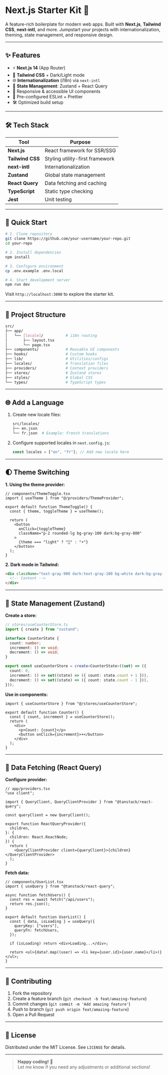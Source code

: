 # Next.js Starter Kit 🚀

A feature-rich boilerplate for modern web apps. Built with **Next.js**, **Tailwind CSS**, **next-intl**, and more. Jumpstart your projects with internationalization, theming, state management, and responsive design.

---

## ✨ Features

- ⚡ **Next.js 14** (App Router)
- 🎨 **Tailwind CSS** + Dark/Light mode
- 🌐 **Internationalization** (i18n) via `next-intl`
- 🧩 **State Management**: Zustand + React Query
- 📱 Responsive & accessible UI components
- 🔧 Pre-configured ESLint + Prettier
- 🛠 Optimized build setup

---

## 🛠 Tech Stack

| Tool             | Purpose                         |
| ---------------- | ------------------------------- |
| **Next.js**      | React framework for SSR/SSG     |
| **Tailwind CSS** | Styling utility-first framework |
| **next-intl**    | Internationalization            |
| **Zustand**      | Global state management         |
| **React Query**  | Data fetching and caching       |
| **TypeScript**   | Static type checking            |
| **Jest**         | Unit testing                    |

---

## 🚀 Quick Start

```bash
# 1. Clone repository
git clone https://github.com/your-username/your-repo.git
cd your-repo

# 2. Install dependencies
npm install

# 3. Configure environment
cp .env.example .env.local

# 4. Start development server
npm run dev
```

Visit `http://localhost:3000` to explore the starter kit.

---

## 📂 Project Structure

```bash
src/
├── app/
│   └── [locale]/          # i18n routing
│       ├── layout.tsx
│       └── page.tsx
├── components/            # Reusable UI components
├── hooks/                 # Custom hooks
├── lib/                   # Utilities/configs
├── locales/               # Translation files
├── providers/             # Context providers
├── stores/                # Zustand stores
├── styles/                # Global CSS
└── types/                 # TypeScript types
```

---

## 🌐 Add a Language

1. Create new locale files:

   ```bash
   src/locales/
   ├── en.json
   └── fr.json  # Example: French translations
   ```

2. Configure supported locales in `next.config.js`:
   ```js
   const locales = ["en", "fr"]; // Add new locale here
   ```

---

## 🌓 Theme Switching

**1. Using the theme provider:**

```tsx
// components/ThemeToggle.tsx
import { useTheme } from "@/providers/ThemeProvider";

export default function ThemeToggle() {
  const { theme, toggleTheme } = useTheme();

  return (
    <button
      onClick={toggleTheme}
      className="p-2 rounded-lg bg-gray-100 dark:bg-gray-800"
    >
      {theme === "light" ? "🌙" : "☀️"}
    </button>
  );
}
```

**2. Dark mode in Tailwind:**

```html
<div className="text-gray-900 dark:text-gray-100 bg-white dark:bg-gray-900">
  <!-- Content -->
</div>
```

---

## 🧠 State Management (Zustand)

**Create a store:**

```ts
// stores/useCounterStore.ts
import { create } from "zustand";

interface CounterState {
  count: number;
  increment: () => void;
  decrement: () => void;
}

export const useCounterStore = create<CounterState>((set) => ({
  count: 0,
  increment: () => set((state) => ({ count: state.count + 1 })),
  decrement: () => set((state) => ({ count: state.count - 1 })),
}));
```

**Use in components:**

```tsx
import { useCounterStore } from "@/stores/useCounterStore";

export default function Counter() {
  const { count, increment } = useCounterStore();
  return (
    <div>
      <p>Count: {count}</p>
      <button onClick={increment}>+</button>
    </div>
  );
}
```

---

## 📡 Data Fetching (React Query)

**Configure provider:**

```tsx
// app/providers.tsx
"use client";

import { QueryClient, QueryClientProvider } from "@tanstack/react-query";

const queryClient = new QueryClient();

export function ReactQueryProvider({
  children,
}: {
  children: React.ReactNode;
}) {
  return (
    <QueryClientProvider client={queryClient}>{children}</QueryClientProvider>
  );
}
```

**Fetch data:**

```tsx
// components/UserList.tsx
import { useQuery } from "@tanstack/react-query";

async function fetchUsers() {
  const res = await fetch("/api/users");
  return res.json();
}

export default function UserList() {
  const { data, isLoading } = useQuery({
    queryKey: ["users"],
    queryFn: fetchUsers,
  });

  if (isLoading) return <div>Loading...</div>;

  return <ul>{data?.map((user) => <li key={user.id}>{user.name}</li>)}</ul>;
}
```

---

## 🤝 Contributing

1. Fork the repository
2. Create a feature branch (`git checkout -b feat/amazing-feature`)
3. Commit changes (`git commit -m 'Add amazing feature'`)
4. Push to branch (`git push origin feat/amazing-feature`)
5. Open a Pull Request

---

## 📄 License

Distributed under the MIT License. See `LICENSE` for details.

---

> **Happy coding!** 🎉  
> Let me know if you need any adjustments or additional sections!
